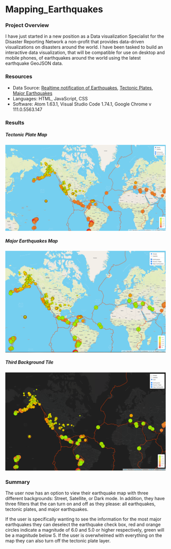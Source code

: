 # Mapping_Earthquakes

### Project Overview
I have just started in a new position as a Data visualization Specialist for the Disaster Reporting Network a non-profit that provides data-driven visualizations on disasters around the world. I have been tasked to build an interactive data visualization, that will be compatible for use on desktop and mobile phones, of earthquakes around the world using the latest earthquake GeoJSON data.

### Resources
- Data Source: [Realtime notification of Earthquakes](https://earthquake.usgs.gov/ "USGS homepage"), [Tectonic Plates](https://github.com/fraxen/tectonicplates/blob/master/GeoJSON/PB2002_boundaries.json), [Major Earthquakes](https://earthquake.usgs.gov/earthquakes/feed/v1.0/summary/4.5_week.geojson)
- Languages: HTML, JavaScript, CSS
- Software: Atom 1.63.1, Visual Studio Code 1.74.1, Google Chrome v 111.0.5563.147

### Results

##### Tectonic Plate Map
![Deliverable_1](Earthquake_Challenge/Deliverable_1.png)

##### Major Earthquakes Map
![Deliverable_2](Earthquake_Challenge/Deliverable_2.png)

##### Third Background Tile
![Deliverable_3](Earthquake_Challenge/Deliverable_3.png)

### Summary
The user now has an option to view their earthquake map with three different backgrounds: Street, Satellite, or Dark mode. In addition, they have three filters that the can turn on and off as they please: all earthquakes, tectonic plates, and major earthquakes.

If the user is specifically wanting to see the information for the most major earthquakes they can deselect the earthquake check box, red and orange circles indicate a magnitude of 6.0 and 5.0 or higher respectively, green will be a magnitude below 5. If the user is overwhelmed with everything on the map they can also turn off the tectonic plate layer.
